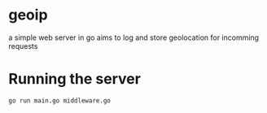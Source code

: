 # geoip
a simple web server in go aims to log and store geolocation for incomming requests

# Running the server

```
go run main.go middleware.go
```